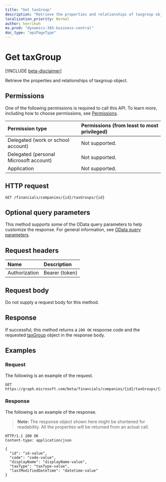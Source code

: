 ```yaml
---
title: "Get taxGroup"
description: "Retrieve the properties and relationships of taxgroup object."
localization_priority: Normal
author: henrikwh
ms.prod: "dynamics-365-business-central"
doc_type: "apiPageType"
---
```


# Get taxGroup

[!INCLUDE [beta-disclaimer](../../includes/beta-disclaimer.md)]

Retrieve the properties and relationships of taxgroup object.

## Permissions

One of the following permissions is required to call this API. To learn more, including how to choose permissions, see [Permissions](/graph/permissions-reference).

| Permission type                        | Permissions (from least to most privileged) |
|:---------------------------------------|:--------------------------------------------|
| Delegated (work or school account)     | Not supported. |
| Delegated (personal Microsoft account) | Not supported. |
| Application                            | Not supported. |

## HTTP request

<!-- { "blockType": "ignored" } -->

```http
GET /financials/companies/{id}/taxGroups/{id}
```

## Optional query parameters

This method supports some of the OData query parameters to help customize the response. For general information, see [OData query parameters](/graph/query-parameters).

## Request headers

| Name      |Description|
|:----------|:----------|
| Authorization | Bearer {token} |

## Request body

Do not supply a request body for this method.

## Response

If successful, this method returns a `200 OK` response code and the requested [taxGroup](../resources/dynamics-taxgroup.md) object in the response body.

## Examples

### Request

The following is an example of the request.
<!-- {
  "blockType": "request",
  "name": "get_taxgroup"
}-->

```http
GET https://graph.microsoft.com/beta/financials/companies/{id}/taxGroups/{id}
```

### Response

The following is an example of the response.

> **Note:** The response object shown here might be shortened for readability. All the properties will be returned from an actual call.

<!-- {
  "blockType": "response",
  "truncated": true,
  "@odata.type": "microsoft.graph.taxGroup"
} -->

```http
HTTP/1.1 200 OK
Content-type: application/json

{
  "id": "id-value",
  "code": "code-value",
  "displayName": "displayName-value",
  "taxType": "taxType-value",
  "lastModifiedDateTime": "datetime-value"
}
```

<!-- uuid: 16cd6b66-4b1a-43a1-adaf-3a886856ed98
2019-02-04 14:57:30 UTC -->
<!-- {
  "type": "#page.annotation",
  "description": "Get taxGroup",
  "keywords": "",
  "section": "documentation",
  "tocPath": ""
}-->